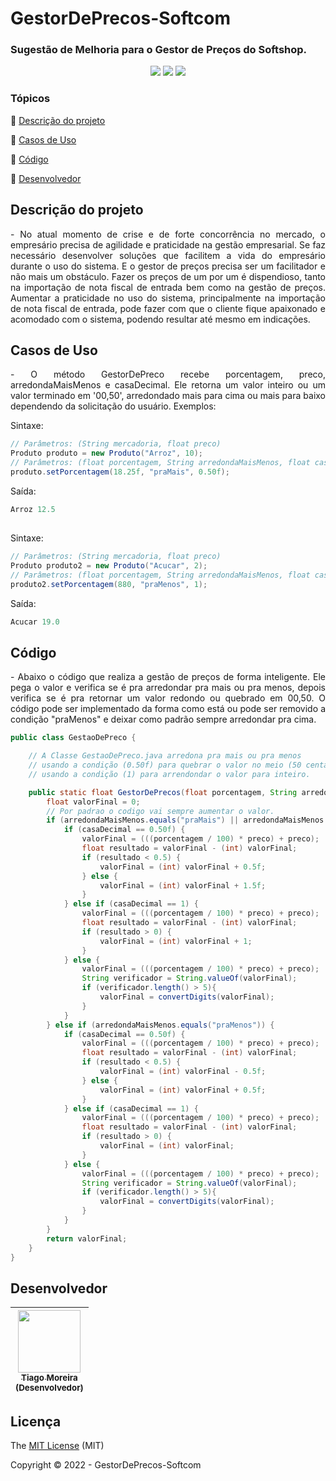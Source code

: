 <h1>GestorDePrecos-Softcom</h1> 
<h3>Sugestão de Melhoria para o Gestor de Preços do Softshop.</h3>

<p align="center">
  <img src="https://img.shields.io/static/v1?label=softcom&message=softshop&color=yellow&style=for-the-badge&logo=java"/>
  <img src="https://img.shields.io/static/v1?label=code&message=java&color=red&style=for-the-badge&logo=java"/>
   <img src="http://img.shields.io/static/v1?label=STATUS&message=rodando&color=GREEN&style=for-the-badge"/>
</p>

### Tópicos 

:small_blue_diamond: [Descrição do projeto](#descrição-do-projeto)

:small_blue_diamond: [Casos de Uso](#casos-de-uso)

:small_blue_diamond: [Código](#código)

:small_blue_diamond: [Desenvolvedor](#desenvolvedor)

## Descrição do projeto 

<p align="justify">
- No atual momento de crise e de forte concorrência no mercado, o empresário precisa de agilidade e praticidade na gestão empresarial. Se faz necessário desenvolver soluções que facilitem a vida do empresário durante o uso do sistema. E o gestor de preços precisa ser um facilitador e não mais um obstáculo. Fazer os preços de um por um é dispendioso, tanto na importação de nota fiscal de entrada bem como na gestão de preços. Aumentar a praticidade no uso do sistema, principalmente na importação de nota fiscal de entrada, pode fazer com que o cliente fique apaixonado e acomodado com o sistema, podendo resultar até mesmo em indicações.
</p>


## Casos de Uso
<p align="justify">
- O método GestorDePreco recebe porcentagem, preco, arredondaMaisMenos e casaDecimal. Ele retorna um valor inteiro ou um valor terminado em '00,50', arredondado mais para cima ou mais para baixo dependendo da solicitação do usuário. Exemplos:
</p>
<p align="justify">
Sintaxe:
</p>

~~~java
// Parâmetros: (String mercadoria, float preco)
Produto produto = new Produto("Arroz", 10);
// Parâmetros: (float porcentagem, String arredondaMaisMenos, float casaDecimal)
produto.setPorcentagem(18.25f, "praMais", 0.50f);
~~~

<p align="justify">
Saída:
</p>

~~~java
Arroz 12.5
~~~

##
<p align="justify">
Sintaxe:
</p>

~~~java
// Parâmetros: (String mercadoria, float preco)
Produto produto2 = new Produto("Acucar", 2);
// Parâmetros: (float porcentagem, String arredondaMaisMenos, float casaDecimal)
produto2.setPorcentagem(880, "praMenos", 1);
~~~

<p align="justify">
Saída:
</p>

~~~java
Acucar 19.0
~~~

## Código

<p align="justify">
- Abaixo o código que realiza a gestão de preços de forma inteligente. Ele pega o valor e verifica se é pra arredondar pra mais ou pra menos, depois verifica se é pra retornar um valor redondo ou quebrado em 00,50. O código pode ser implementado da forma como está ou pode ser removido a condição "praMenos" e deixar como padrão sempre arredondar pra cima.
</p>

~~~java
public class GestaoDePreco {

    // A Classe GestaoDePreco.java arredona pra mais ou pra menos
    // usando a condição (0.50f) para quebrar o valor no meio (50 centavos) ou
    // usando a condição (1) para arrendondar o valor para inteiro.

    public static float GestorDePrecos(float porcentagem, String arredondaMaisMenos, float preco, float casaDecimal) {
        float valorFinal = 0;
        // Por padrao o codigo vai sempre aumentar o valor.
        if (arredondaMaisMenos.equals("praMais") || arredondaMaisMenos.equals("")) {
            if (casaDecimal == 0.50f) {
                valorFinal = (((porcentagem / 100) * preco) + preco);
                float resultado = valorFinal - (int) valorFinal;
                if (resultado < 0.5) {
                    valorFinal = (int) valorFinal + 0.5f;
                } else {
                    valorFinal = (int) valorFinal + 1.5f;
                }
            } else if (casaDecimal == 1) {
                valorFinal = (((porcentagem / 100) * preco) + preco);
                float resultado = valorFinal - (int) valorFinal;
                if (resultado > 0) {
                    valorFinal = (int) valorFinal + 1;
                }
            } else {
                valorFinal = (((porcentagem / 100) * preco) + preco);
                String verificador = String.valueOf(valorFinal);
                if (verificador.length() > 5){
                    valorFinal = convertDigits(valorFinal);
                }
            }
        } else if (arredondaMaisMenos.equals("praMenos")) {
            if (casaDecimal == 0.50f) {
                valorFinal = (((porcentagem / 100) * preco) + preco);
                float resultado = valorFinal - (int) valorFinal;
                if (resultado < 0.5) {
                    valorFinal = (int) valorFinal - 0.5f;
                } else {
                    valorFinal = (int) valorFinal + 0.5f;
                }
            } else if (casaDecimal == 1) {
                valorFinal = (((porcentagem / 100) * preco) + preco);
                float resultado = valorFinal - (int) valorFinal;
                if (resultado > 0) {
                    valorFinal = (int) valorFinal;
                }
            } else {
                valorFinal = (((porcentagem / 100) * preco) + preco);
                String verificador = String.valueOf(valorFinal);
                if (verificador.length() > 5){
                    valorFinal = convertDigits(valorFinal);
                }
            }
        }
        return valorFinal;
    }
}
~~~

## Desenvolvedor

| [<img src="https://avatars.githubusercontent.com/u/82123497?v=4" width=100><br><sub>Tiago Moreira<br>(Desenvolvedor)</sub>](https://github.com/tgzx) |
| :---:

## Licença 

The [MIT License]() (MIT)

Copyright :copyright: 2022 - GestorDePrecos-Softcom

